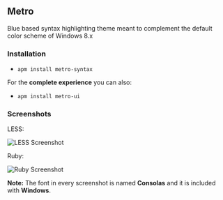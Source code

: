 Metro
------

Blue based syntax highlighting theme meant to complement the default color scheme of Windows 8.x

### Installation

* `apm install metro-syntax`

For the __complete experience__ you can also:

* `apm install metro-ui`

### Screenshots

LESS:

![LESS Screenshot](http://cirex.github.io/screenshots/metro-syntax.less.png "LESS Screenshot")

Ruby:

![Ruby Screenshot](http://cirex.github.io/screenshots/metro-syntax.ruby.png "Ruby Screenshot")

__Note:__ The font in every screenshot is named __Consolas__ and it is included with __Windows__.
